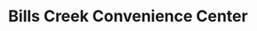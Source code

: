---
title: "Bills Creek Convenience Center"
url: /lake-lure/bills-creek-convenience-center/
shop: convenience
---